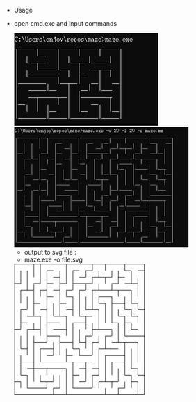 * Usage

* open cmd.exe and input commands

  <img src="img\1.PNG" style="zoom:100%;" />

  <img src="img\2.PNG" style="zoom:75%;" />

  * output to svg file :
  * maze.exe -o file.svg

  <img src="img\3.PNG" style="zoom:50%;" />
